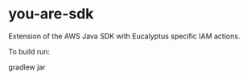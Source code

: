 you-are-sdk
===========
Extension of the AWS Java SDK with Eucalyptus specific IAM actions.

To build run:
 
  gradlew jar
